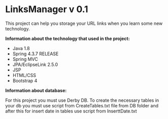 # LinksManager v 0.1

This project can help you storage your URL links when you learn some new technology.

**Information about the technology that used in the project:**

   - Java 1.8
   - Spring 4.3.7 RELEASE
   - Spring MVC
   - JPA/EclipseLink 2.5.0 
   - JSP
   - HTML/CSS
   - Bootstrap 4

**Information about database:**

For this project you must use Derby DB. To create the necessary tables in your db you must use script from CreateTables.txt file from DB folder and after this for insert date in tables use script from InserttDate.txt